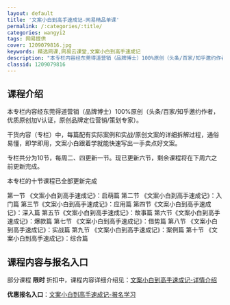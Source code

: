 ```yaml
---
layout: default
title: '文案小白到高手速成记-网易精品单课'
permalink: /:categories/:title/
categories: wangyi2
tags: 网易提供
cover: 1209079816.jpg
keywords: 精选网课,网易云课堂,文案小白到高手速成记
description: "本专栏内容经东莞得道营销（品牌博士）100%原创（头条/百家/知乎邀约作者，优质原创加V认证，原创品牌定位营销/策划专家）。干货内容（专栏）中，每篇配有实际案例和实战/原创文案的详细拆解过程"
classid: 1209079816
---
```


## 课程介绍

本专栏内容经东莞得道营销（品牌博士）100%原创（头条/百家/知乎邀约作者，优质原创加V认证，原创品牌定位营销/策划专家）。

干货内容（专栏）中，每篇配有实际案例和实战/原创文案的详细拆解过程，通俗易懂，即学即用，文案小白跟着学就能快速写出一手卖点好文案。

专栏共分为10节，每周二、四更新一节。现已更新六节，剩余课程将在下周六之前更新完成。

本专栏的十节课程已全部更新完成

第一节 《文案小白到高手速成记》：启萌篇
第二节 《文案小白到高手速成记》：入门篇
第三节《文案小白到高手速成记》：应用篇
第四节《文案小白到高手速成记》：深入篇
第五节《文案小白到高手速成记》：故事篇
第六节《文案小白到高手速成记》：爆款篇
第七节 《文案小白到高手速成记》：借势篇
第八节 《文案小白到高手速成记》：实战篇
第九节 《文案小白到高手速成记》：案例篇
第十节 《文案小白到高手速成记》：综合篇

## 课程内容与报名入口

部分课程 **限时** 折扣中，课程内容详细介绍见：[文案小白到高手速成记-详情介绍](https://study.163.com/course/introduction/1209079816.htm?share=1&shareId=1025206652&utm_campaign=share&utm_medium=iphoneShare&utm_source=&utm_u=1025206652)

**优惠报名入口**：[文案小白到高手速成记-报名学习](https://study.163.com/course/introduction/1209079816.htm?share=1&shareId=1025206652&utm_campaign=share&utm_medium=iphoneShare&utm_source=&utm_u=1025206652)

